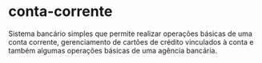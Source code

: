 # conta-corrente
 Sistema bancário simples que permite realizar operações básicas de uma conta corrente, gerenciamento de cartões de crédito vinculados à conta e também algumas operações básicas de uma agência bancária.
